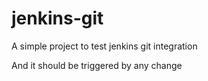 # jenkins-git

A simple project to test jenkins git integration  

And it should be triggered by any change
